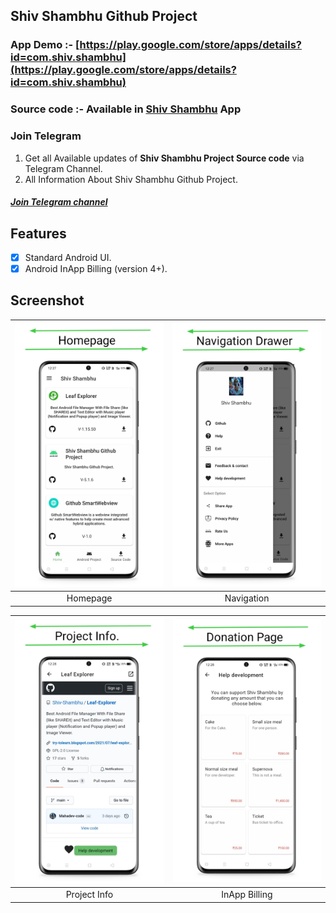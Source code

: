 ## Shiv Shambhu Github Project

### App Demo :- [https://play.google.com/store/apps/details?id=com.shiv.shambhu](https://play.google.com/store/apps/details?id=com.shiv.shambhu)

### Source code :- Available in [Shiv Shambhu](https://play.google.com/store/apps/details?id=com.shiv.shambhu) App

### Join Telegram
1. Get all Available updates of **Shiv Shambhu Project Source code** via Telegram Channel.
2. All Information About Shiv Shambhu Github Project.
##### [Join Telegram channel](https://t.me/Shiv_Shambhu_Github)</br>



## Features
- [x] Standard Android UI.
- [x] Android InApp Billing (version 4+).

## Screenshot

| <img src = "https://github.com/Shiv-Shambhu/Shiv-Shambhu-Project/blob/main/Image/Capture%202021-09-01%2012.29.28.jpg" width = "300"/> | <img src = "https://github.com/Shiv-Shambhu/Shiv-Shambhu-Project/blob/main/Image/Capture%202021-09-01%2012.30.38.jpg" width = "300"/>|
|:---:|:---:|
| Homepage | Navigation |

| <img src = "https://github.com/Shiv-Shambhu/Shiv-Shambhu-Project/blob/main/Image/Capture%202021-09-01%2012.31.13.jpg" width = "300"/> | <img src = "https://github.com/Shiv-Shambhu/Shiv-Shambhu-Project/blob/main/Image/Capture%202021-09-01%2012.31.41.jpg" width = "300"/>|
|:---:|:---:|
| Project Info | InApp Billing |
